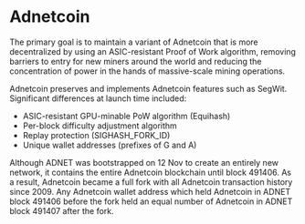 # Adnetcoin

The primary goal is to maintain a variant of Adnetcoin that is more decentralized by using an ASIC-resistant Proof of Work algorithm, removing barriers to entry for new miners around the world and reducing the concentration of power in the hands of massive-scale mining operations.

Adnetcoin preserves and implements Adnetcoin features such as SegWit. Significant differences at launch time included:

- ASIC-resistant GPU-minable PoW algorithm (Equihash)
- Per-block difficulty adjustment algorithm
- Replay protection (SIGHASH_FORK_ID)
- Unique wallet addresses (prefixes of G and A)

Although ADNET was bootstrapped on 12 Nov to create an entirely new network, it contains the entire Adnetcoin blockchain until block 491406. As a result, Adnetcoin became a full fork with all Adnetcoin transaction history since 2009. Any Adnetcoin wallet address which held Adnetcoin in ADNET block 491406 before the fork held an equal number of Adnetcoin in ADNET block 491407 after the fork.


